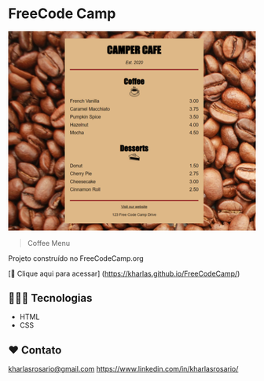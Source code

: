 # FreeCode Camp 

![preview](./.github/preview.png)

> Coffee Menu

Projeto construído no FreeCodeCamp.org

[🔗 Clique aqui para acessar] (https://kharlas.github.io/FreeCodeCamp/)


## 👩🏻‍💻 Tecnologias

- HTML
- CSS

## ❤️ Contato

kharlasrosario@gmail.com
https://www.linkedin.com/in/kharlasrosario/